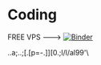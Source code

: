 # Coding


FREE VPS --->                   [![Binder](https://mybinder.org/badge_logo.svg)](https://mybinder.org/v2/gh/Pedropcrdp242/Coding.git/HEAD)



..a;..;[.[p=-.]][0.;l/l/al99'\\
